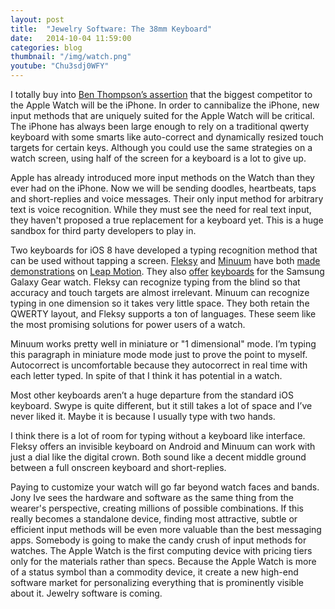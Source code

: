 ```yaml
---
layout: post
title:  "Jewelry Software: The 38mm Keyboard"
date:   2014-10-04 11:59:00
categories: blog
thumbnail: "/img/watch.png"
youtube: "Chu3sdj0WFY"
---
```


I totally buy into [Ben Thompson’s assertion](http://stratechery.com/2014/now-apple-watch/) that the biggest competitor to the Apple Watch will be the iPhone. In order to cannibalize the iPhone, new input methods that are uniquely suited for the Apple Watch will be critical. The iPhone has always been large enough to rely on a traditional qwerty keyboard with some smarts like auto-correct and dynamically resized touch targets for certain keys. Although you could use the same strategies on a watch screen, using half of the screen for a keyboard is a lot to give up.

Apple has already introduced more input methods on the Watch than they ever had on the iPhone. Now we will be sending doodles, heartbeats, taps and short-replies and voice messages. Their only input method for arbitrary text is voice recognition. While they must see the need for real text input, they haven't proposed a true replacement for a keyboard yet. This is a huge sandbox for third party developers to play in.

Two keyboards for iOS 8 have developed a typing recognition method that can be used without tapping a screen. [Fleksy](http://fleksy.com) and [Minuum](http://minuum.com) have both [made](https://www.youtube.com/watch?v=-gMWa_GtGho) [demonstrations](https://www.youtube.com/watch?v=VmEy9jxwte4) on [Leap Motion](http://leapmotion.com). They also [offer](https://www.youtube.com/watch?v=MvcUyJ7KrFU) [keyboards](https://www.youtube.com/watch?v=lA6ey1SzHdM) for the Samsung Galaxy Gear watch. Fleksy can recognize typing from the blind so that accuracy and touch targets are almost irrelevant. Minuum can recognize typing in one dimension so it takes very little space. They both retain the QWERTY layout, and Fleksy supports a ton of languages. These seem like the most promising solutions for power users of a watch.

Minuum works pretty well in miniature or "1 dimensional" mode. I’m typing this paragraph in miniature mode mode just to prove the point to myself. Autocorrect is uncomfortable because they autocorrect in real time with each letter typed. In spite of that I think it has potential in a watch.

Most other keyboards aren’t a huge departure from the standard iOS keyboard. Swype is quite different, but it still takes a lot of space and I’ve never liked it. Maybe it is because I usually type with two hands.

I think there is a lot of room for typing without a keyboard like interface. Fleksy offers an invisible keyboard on Android and Minuum can work with just a dial like the digital crown. Both sound like a decent middle ground between a full onscreen keyboard and short-replies.

Paying to customize your watch will go far beyond watch faces and bands. Jony Ive sees the hardware and software as the same thing from the wearer's perspective, creating millions of possible combinations. If this really becomes a standalone device, finding most attractive, subtle or efficient input methods will be even more valuable than the best messaging apps. Somebody is going to make the candy crush of input methods for watches. The Apple Watch is the first computing device with pricing tiers only for the materials rather than specs. Because the Apple Watch is more of a status symbol than a commodity device, it create a new high-end software market for personalizing everything that is prominently visible about it. Jewelry software is coming.
